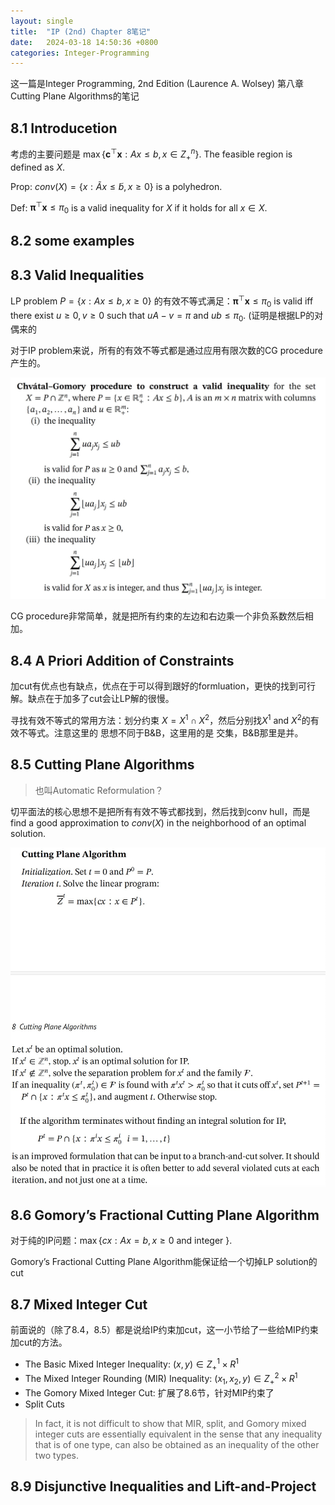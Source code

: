 ```yaml
---
layout: single
title:  "IP (2nd) Chapter 8笔记"
date:   2024-03-18 14:50:36 +0800
categories: Integer-Programming
---
```

这一篇是Integer Programming, 2nd Edition (Laurence A. Wolsey) 第八章Cutting Plane Algorithms的笔记



## 8.1 Introducetion
考虑的主要问题是
$\max\{ \mathbf{c}^{\top} \mathbf{x} : Ax \leq b,  x \in Z^n_+ \}$. The feasible region is defined as $X$. 

Prop: $conv(X) = \{ x: \tilde{A} x \leq \tilde{b},  x \geq 0 \}$ is a polyhedron. 

Def: $\boldsymbol{\pi}^{\top} \mathbf{x} \leq \pi_0$ is a valid inequality for $X$ if it holds for all $x \in X$. 

## 8.2 some examples 

## 8.3 Valid Inequalities 
LP problem $P = \{ x : Ax \leq b, x\geq 0 \}$ 的有效不等式满足：$\boldsymbol{\pi}^{\top} \mathbf{x} \leq \pi_0$ is valid iff there exist $u \geq 0, v\geq 0$ such that $uA-v=\pi$ and $ub\leq \pi_0$. (证明是根据LP的对偶来的

对于IP problem来说，所有的有效不等式都是通过应用有限次数的CG procedure产生的。 

![x](../assets/images/CGprocedure.jpg "y")

CG procedure非常简单，就是把所有约束的左边和右边乘一个非负系数然后相加。 

## 8.4 A Priori Addition of Constraints

加cut有优点也有缺点，优点在于可以得到跟好的formluation，更快的找到可行解。缺点在于加多了cut会让LP解的很慢。 

寻找有效不等式的常用方法：划分约束 $X = X^1 \cap X^2$，然后分别找$X^1$ and $X^2$的有效不等式。注意这里的 思想不同于B&B，这里用的是 交集，B&B那里是并。

## 8.5 Cutting Plane Algorithms
> 也叫Automatic Reformulation？

切平面法的核心思想不是把所有有效不等式都找到，然后找到conv hull，而是find a good approximation to $conv(X)$ in the neighborhood of an optimal solution.

![x](../assets/images/cuttingplanealgorithm.jpg)



## 8.6 Gomory’s Fractional Cutting Plane Algorithm

对于纯的IP问题：$\max \{ cx : Ax = b, x\geq 0 \text{ and integer } \}$. 

Gomory’s Fractional Cutting Plane Algorithm能保证给一个切掉LP solution的cut 

## 8.7 Mixed Integer Cut
前面说的（除了8.4，8.5）都是说给IP约束加cut，这一小节给了一些给MIP约束加cut的方法。 

- The Basic Mixed Integer Inequality: $(x,y) \in Z^1_+ \times R^1$
- The Mixed Integer Rounding (MIR) Inequality: $(x_1,x_2,y) \in Z^2_+ \times R^1$
- The Gomory Mixed Integer Cut: 扩展了8.6节，针对MIP约束了
- Split Cuts

> In fact, it is not difficult to show
that MIR, split, and Gomory mixed integer cuts are essentially equivalent in the
sense that any inequality that is of one type, can also be obtained as an inequality
of the other two types.

## 8.9 Disjunctive Inequalities and Lift-and-Project